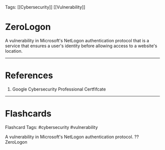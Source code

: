 Tags: [[Cybersecurity]] [[Vulnerability]]
# ZeroLogon

A vulnerability in Microsoft's NetLogon authentication protocol that is a service that ensures a user's identity before allowing access to a website's location.

---
# References

1. Google Cybersecurity Professional Certfifcate

---
# Flashcards

Flashcard Tags: #cybersecurity #vulnerability 

A vulnerability in Microsoft's NetLogon authentication protocol.
??
ZeroLogon
<!--SR:!2024-05-13,9,250!2024-05-14,8,228-->